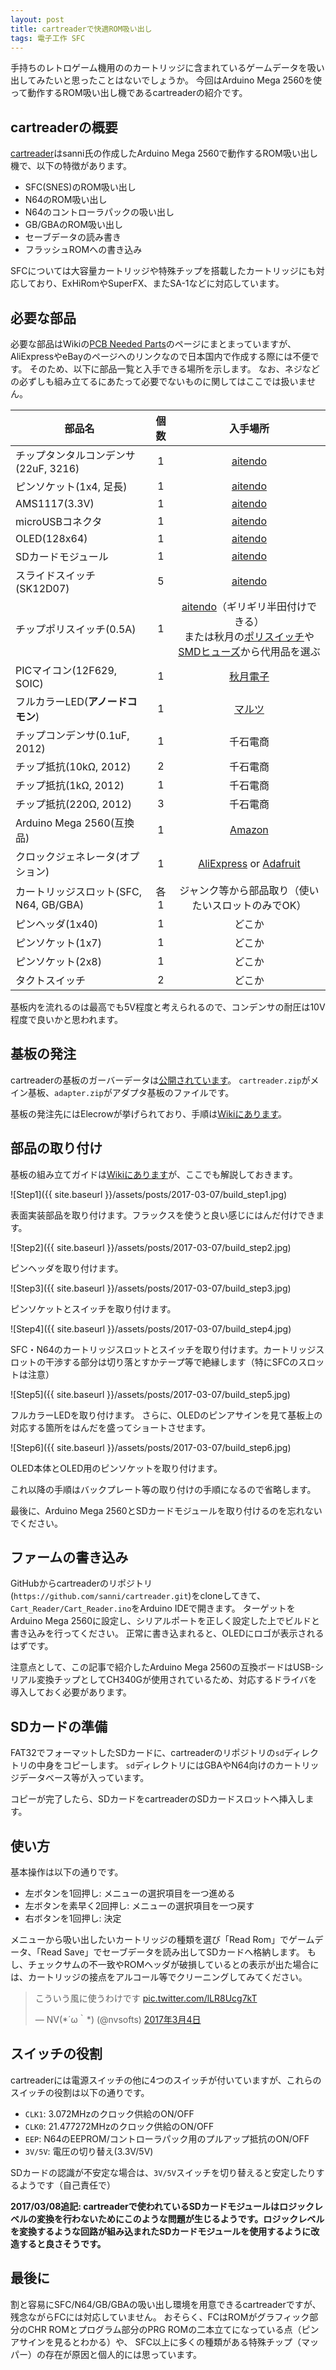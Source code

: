 ```yaml
---
layout: post
title: cartreaderで快適ROM吸い出し
tags: 電子工作 SFC
---
```


手持ちのレトロゲーム機用ののカートリッジに含まれているゲームデータを吸い出してみたいと思ったことはないでしょうか。
今回はArduino Mega 2560を使って動作するROM吸い出し機であるcartreaderの紹介です。

<!--more-->

## cartreaderの概要

[cartreader](https://github.com/sanni/cartreader)はsanni氏の作成したArduino Mega 2560で動作するROM吸い出し機で、以下の特徴があります。

- SFC(SNES)のROM吸い出し
- N64のROM吸い出し
- N64のコントローラパックの吸い出し
- GB/GBAのROM吸い出し
- セーブデータの読み書き
- フラッシュROMへの書き込み

SFCについては大容量カートリッジや特殊チップを搭載したカートリッジにも対応しており、ExHiRomやSuperFX、またSA-1などに対応しています。

## 必要な部品

必要な部品はWikiの[PCB Needed Parts](https://github.com/sanni/cartreader/wiki/PCB-Needed-Parts)のページにまとまっていますが、AliExpressやeBayのページへのリンクなので日本国内で作成する際には不便です。
そのため、以下に部品一覧と入手できる場所を示します。
なお、ネジなどの必ずしも組み立てるにあたって必要でないものに関してはここでは扱いません。

|部品名|個数|入手場所|
|--|:--:|:--:|
|チップタンタルコンデンサ(22uF, 3216)|1|[aitendo](http://www.aitendo.com/product/9963)|
|ピンソケット(1x4, 足長)|1|[aitendo](http://www.aitendo.com/product/7088)|
|AMS1117(3.3V)|1|[aitendo](http://www.aitendo.com/product/2442)|
|microUSBコネクタ|1|[aitendo](http://www.aitendo.com/product/11707)|
|OLED(128x64)|1|[aitendo](http://www.aitendo.com/product/14958)|
|SDカードモジュール|1|[aitendo](http://www.aitendo.com/product/10175)|
|スライドスイッチ(SK12D07)|5|[aitendo](http://www.aitendo.com/product/10420)|
|チップポリスイッチ(0.5A)|1|[aitendo](http://www.aitendo.com/product/11459)（ギリギリ半田付けできる）<br>または秋月の[ポリスイッチ](http://akizukidenshi.com/catalog/c/cplsw1/)や[SMDヒューズ](http://akizukidenshi.com/catalog/c/csmdfuse/)から代用品を選ぶ|
|PICマイコン(12F629, SOIC)|1|[秋月電子](http://akizukidenshi.com/catalog/g/gI-02111/)|
|フルカラーLED(**アノードコモン**)|1|[マルツ](http://www.marutsu.co.jp/pc/i/253956/)|
|チップコンデンサ(0.1uF, 2012)|1|千石電商|
|チップ抵抗(10kΩ, 2012)|2|千石電商
|チップ抵抗(1kΩ, 2012)|1|千石電商
|チップ抵抗(220Ω, 2012)|3|千石電商
|Arduino Mega 2560(互換品)|1|[Amazon](https://www.amazon.co.jp/dp/B013QV2AX4/)|
|クロックジェネレータ(オプション)|1|[AliExpress](https://www.aliexpress.com/item/2045-Si5351A-Clock-Generator-Breakout-8KHz-to-160MHz-module-Adafruit/32460964240.html) or [Adafruit](https://learn.adafruit.com/adafruit-si5351-clock-generator-breakout/overview)|
|カートリッジスロット(SFC, N64, GB/GBA)|各1|ジャンク等から部品取り（使いたいスロットのみでOK）|
|ピンヘッダ(1x40)|1|どこか|
|ピンソケット(1x7)|1|どこか|
|ピンソケット(2x8)|1|どこか|
|タクトスイッチ|2|どこか|

基板内を流れるのは最高でも5V程度と考えられるので、コンデンサの耐圧は10V程度で良いかと思われます。

## 基板の発注

cartreaderの基板のガーバーデータは[公開されています](https://github.com/sanni/cartreader/tree/master/pcb)。
`cartreader.zip`がメイン基板、`adapter.zip`がアダプタ基板のファイルです。

基板の発注先にはElecrowが挙げられており、手順は[Wikiにあります](https://github.com/sanni/cartreader/wiki/PCB-How-to-order-printed-circuit-boards)。

## 部品の取り付け

基板の組み立てガイドは[Wikiにあります](https://github.com/sanni/cartreader/wiki/PCB-Build-guide)が、ここでも解説しておきます。

![Step1]({{ site.baseurl }}/assets/posts/2017-03-07/build_step1.jpg)

表面実装部品を取り付けます。フラックスを使うと良い感じにはんだ付けできます。

![Step2]({{ site.baseurl }}/assets/posts/2017-03-07/build_step2.jpg)

ピンヘッダを取り付けます。

![Step3]({{ site.baseurl }}/assets/posts/2017-03-07/build_step3.jpg)

ピンソケットとスイッチを取り付けます。

![Step4]({{ site.baseurl }}/assets/posts/2017-03-07/build_step4.jpg)

SFC・N64のカートリッジスロットとスイッチを取り付けます。カートリッジスロットの干渉する部分は切り落とすかテープ等で絶縁します（特にSFCのスロットは注意）

![Step5]({{ site.baseurl }}/assets/posts/2017-03-07/build_step5.jpg)

フルカラーLEDを取り付けます。
さらに、OLEDのピンアサインを見て基板上の対応する箇所をはんだを盛ってショートさせます。

![Step6]({{ site.baseurl }}/assets/posts/2017-03-07/build_step6.jpg)

OLED本体とOLED用のピンソケットを取り付けます。

これ以降の手順はバックプレート等の取り付けの手順になるので省略します。

最後に、Arduino Mega 2560とSDカードモジュールを取り付けるのを忘れないでください。

## ファームの書き込み

GitHubからcartreaderのリポジトリ(`https://github.com/sanni/cartreader.git`)をcloneしてきて、`Cart_Reader/Cart_Reader.ino`をArduino IDEで開きます。
ターゲットをArduino Mega 2560に設定し、シリアルポートを正しく設定した上でビルドと書き込みを行ってください。
正常に書き込まれると、OLEDにロゴが表示されるはずです。

注意点として、この記事で紹介したArduino Mega 2560の互換ボードはUSB-シリアル変換チップとしてCH340Gが使用されているため、対応するドライバを導入しておく必要があります。

## SDカードの準備

FAT32でフォーマットしたSDカードに、cartreaderのリポジトリの`sd`ディレクトリの中身をコピーします。
`sd`ディレクトリにはGBAやN64向けのカートリッジデータベース等が入っています。

コピーが完了したら、SDカードをcartreaderのSDカードスロットへ挿入します。

## 使い方

基本操作は以下の通りです。

- 左ボタンを1回押し: メニューの選択項目を一つ進める
- 左ボタンを素早く2回押し: メニューの選択項目を一つ戻す
- 右ボタンを1回押し: 決定

メニューから吸い出したいカートリッジの種類を選び「Read Rom」でゲームデータ、「Read Save」でセーブデータを読み出してSDカードへ格納します。
もし、チェックサムの不一致やROMヘッダが破損しているとの表示が出た場合には、カートリッジの接点をアルコール等でクリーニングしてみてください。

<blockquote class="twitter-tweet" data-lang="ja"><p lang="ja" dir="ltr">こういう風に使うわけです <a href="https://t.co/lLR8Ucg7kT">pic.twitter.com/lLR8Ucg7kT</a></p>&mdash; NV(*´ω｀*) (@nvsofts) <a href="https://twitter.com/nvsofts/status/838007904951132161">2017年3月4日</a></blockquote>

## スイッチの役割

cartreaderには電源スイッチの他に4つのスイッチが付いていますが、これらのスイッチの役割は以下の通りです。

- `CLK1`: 3.072MHzのクロック供給のON/OFF
- `CLK0`: 21.477272MHzのクロック供給のON/OFF
- `EEP`: N64のEEPROM/コントローラパック用のプルアップ抵抗のON/OFF
- `3V/5V`: 電圧の切り替え(3.3V/5V)

SDカードの認識が不安定な場合は、`3V/5V`スイッチを切り替えると安定したりするようです（自己責任で）

**2017/03/08追記: cartreaderで使われているSDカードモジュールはロジックレベルの変換を行わないためにこのような問題が生じるようです。ロジックレベルを変換するような回路が組み込まれたSDカードモジュールを使用するように改造すると良さそうです。**

## 最後に

割と容易にSFC/N64/GB/GBAの吸い出し環境を用意できるcartreaderですが、残念ながらFCには対応していません。
おそらく、FCはROMがグラフィック部分のCHR ROMとプログラム部分のPRG ROMの二本立てになっている点（ピンアサインを見るとわかる）や、
SFC以上に多くの種類がある特殊チップ（マッパー）の存在が原因と個人的には思っています。
